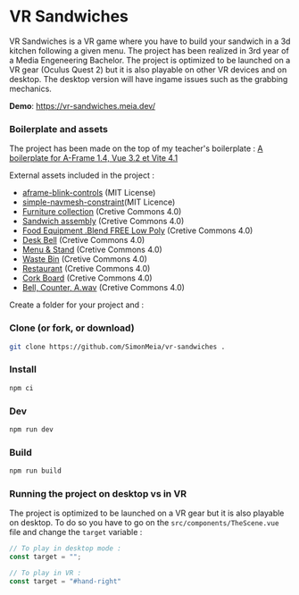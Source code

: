 # VR Sandwiches

VR Sandwiches is a VR game where you have to build your sandwich in a 3d kitchen following a given menu. The project has been realized in 3rd year of a Media Engeneering Bachelor. The project is optimized to be launched on a VR gear (Oculus Quest 2) but it is also playable on other VR devices and on desktop. The desktop version will have ingame issues such as the grabbing mechanics.

**Demo**: https://vr-sandwiches.meia.dev/


### Boilerplate and assets

The project has been made on the top of my teacher's boilerplate : [A boilerplate for A-Frame 1.4, Vue 3.2 et Vite 4.1](https://github.com/Chabloz/a-frame-vite-vue-boilerplate)

External assets included in the project :

- [aframe-blink-controls](https://github.com/jure/aframe-blink-controls) (MIT License)
- [simple-navmesh-constraint](https://github.com/AdaRoseCannon/aframe-xr-boilerplate )(MIT Licence)
- [Furniture collection](https://skfb.ly/ozHET) (Cretive Commons 4.0)
- [Sandwich assembly](https://skfb.ly/ozG7Q) (Cretive Commons 4.0)
- [Food Equipment .Blend FREE Low Poly](https://skfb.ly/opy8I) (Cretive Commons 4.0)
- [Desk Bell](https://skfb.ly/onIzV) (Cretive Commons 4.0)
- [Menu & Stand](https://skfb.ly/6WRxV) (Cretive Commons 4.0)
- [Waste Bin](https://skfb.ly/6XQI7) (Cretive Commons 4.0)
- [Restaurant](https://skfb.ly/6RKF8) (Cretive Commons 4.0)
- [Cork Board](https://skfb.ly/Nqwy) (Cretive Commons 4.0)
- [Bell, Counter, A.wav](https://freesound.org/people/InspectorJ/sounds/415510/) (Cretive Commons 4.0)

Create a folder for your project and :

### Clone (or fork, or download)
```sh
git clone https://github.com/SimonMeia/vr-sandwiches .
```
### Install
```sh
npm ci
```
### Dev
```sh
npm run dev
```
### Build
```sh
npm run build
```
### Running the project on desktop vs in VR
The project is optimized to be launched on a VR gear but it is also playable on desktop. To do so you have to go on the `src/components/TheScene.vue` file and change the `target` variable :
````javascript
// To play in desktop mode :
const target = "";

// To play in VR : 
const target = "#hand-right"
````